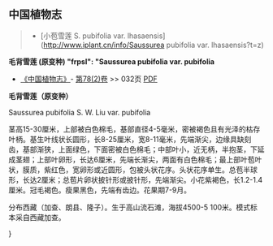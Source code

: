 
## 中国植物志

> * [小苞雪莲  S.  pubifolia var. lhasaensis](http://www.iplant.cn/info/Saussurea pubifolia var. lhasaensis?t=z)


**毛背雪莲 (原变种)
  "frpsl": "Saussurea pubifolia var. pubifolia**

* [《中国植物志》](http://www.iplant.cn/frps)- [第78(2)卷](http://www.iplant.cn/frps/vol/78(2)) >> 032页 [PDF](http://www.iplant.cn/frps/pdf/78(2)/032a.PDF)

**毛背雪莲（原变种）**

Saussurea pubifolia S. W. Liu var. pubifolia

茎高15-30厘米，上部被白色棉毛，基部直径4-5毫米，密被褐色且有光泽的枯存叶柄。基生叶线状长圆形，长8-25厘米，宽8-11毫米，先端渐尖，边缘具缺刻齿，基部渐狭，上面绿色，下面密被白色棉毛；中部叶小，近无柄，半抱茎，下延成茎翅；上部叶卵形，长达6厘米，先端长渐尖，两面有白色棉毛；最上部叶苞叶状，膜质，紫红色，宽卵形或近圆形，包被头状花序。头状花序单生。总苞半球形，长达2厘米；总苞片卵状披针形或披针形，先端渐尖。小花紫褐色，长1.2-1.4厘米。冠毛褐色。瘦果黑色，先端有齿边。花果期7-9月。

分布西藏（加查、朗县、隆子）。生于高山流石滩，海拔4500-5 100米。模式标本采自西藏加查。

}